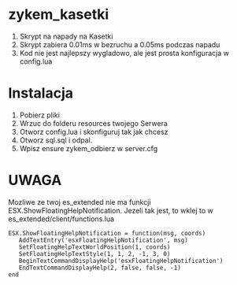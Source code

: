 # zykem_kasetki
 1. Skrypt na napady na Kasetki
 2. Skrypt zabiera 0.01ms w bezruchu a 0.05ms podczas napadu
 3. Kod nie jest najlepszy wygladowo, ale jest prosta konfiguracja w config.lua


# Instalacja
1. Pobierz pliki
2. Wrzuc do folderu resources twojego Serwera
3. Otworz config.lua i skonfiguruj tak jak chcesz
4. Otworz sql.sql i odpal.
5. Wpisz ensure zykem_odbierz w server.cfg

# UWAGA
 Mozliwe ze twoj es_extended nie ma funkcji ESX.ShowFloatingHelpNotification. Jezeli tak jest, to wklej to w es_extended/client/functions.lua

 ```
 ESX.ShowFloatingHelpNotification = function(msg, coords)
	AddTextEntry('esxFloatingHelpNotification', msg)
	SetFloatingHelpTextWorldPosition(1, coords)
	SetFloatingHelpTextStyle(1, 1, 2, -1, 3, 0)
	BeginTextCommandDisplayHelp('esxFloatingHelpNotification')
	EndTextCommandDisplayHelp(2, false, false, -1)
end
```

